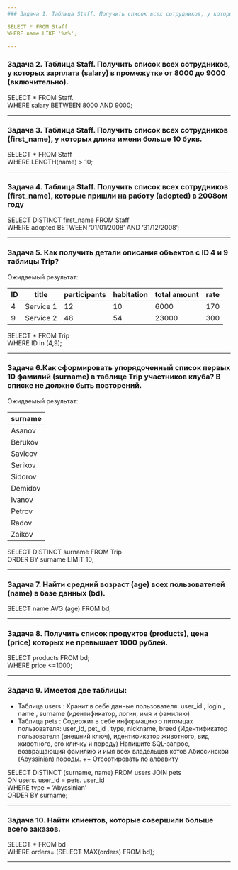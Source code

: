 ```yaml
---
### Задача 1. Таблица Staff. Получить список всех сотрудников, у которых в имени (name) есть буква 'a'.   

SELECT * FROM Staff  
WHERE name LIKE '%a%';  

---
```

### Задача 2. Таблица Staff. Получить список всех сотрудников, у которых зарплата  (salary) в промежутке от 8000 до 9000 (включительно).  

SELECT * FROM Staff.  
WHERE salary BETWEEN 8000 AND 9000;  

---
### Задача 3. Таблица Staff. Получить список всех сотрудников (first_name), у которых длина имени больше 10 букв.  

SELECT * FROM Staff  
WHERE LENGTH(name) > 10;  

---
### Задача 4. Таблица Staff.  Получить список всех сотрудников (first_name),  которые пришли на работу (adopted) в 2008ом году  

SELECT DISTINCT first_name FROM Staff  
WHERE adopted BETWEEN ‘01/01/2008’ AND ‘31/12/2008’;  

---
### Задача 5. Как получить детали описания объектов с ID 4 и 9 таблицы Trip?   

Ожидаемый результат:  

| ID  | title     | participants | habitation | total amount| rate |
| --- | --------- | ------------ | ---------- |------------ | ---  | 
| 4   | Service 1 | 12           | 10         | 6000        | 170  | 
| 9   | Service 2 | 48           | 54         | 23000       | 300  |

SELECT * FROM Trip  
WHERE ID in (4,9);   

---
### Задача 6.Как сформировать упорядоченный список первых 10 фамилий (surname) в таблице Trip участников клуба? В списке не должно быть повторений.  

Ожидаемый результат:  

| surname |        
| ------- | 
| Asanov  | 
| Berukov |
| Savicov |
| Serikov | 
| Sidorov | 
| Demidov | 
| Ivanov  | 
| Petrov  | 
| Radov   |
| Zaikov  |
  
SELECT DISTINCT surname FROM Trip  
ORDER BY surname LIMIT 10;            

---
### Задача 7. Найти средний возраст (age) всех пользователей (name) в базе данных (bd).  

SELECT name  AVG (age) FROM bd;  

---
### Задача 8. Получить список продуктов (products), цена (price) которых не превышает 1000 рублей.  

SELECT products FROM bd;  
WHERE price <=1000;  

---

### Задача 9. Имеется две таблицы:  
* Таблица users : Хранит в себе данные пользователя: user_id , login , name , surname (идентификатор, логин, имя и фамилию)   
* Таблица pets : Содержит в себе информацию о питомцах пользователя: user_id, pet_id , type, nickname, breed (Идентификатор пользователя (внешний ключ), идентификатор животного, вид животного, его кличку и породу)
  Напишите SQL-запрос, возвращающий фамилию и имя всех владельцев котов Абиссинской (Abyssinian) породы. ++ Отсортировать по алфавиту  

SELECT DISTINCT (surname, name) FROM users JOIN pets  
ON users. user_id = pets. user_id  
WHERE type = ‘Abyssinian’  
ORDER BY surname;  

---

### Задача 10. Найти клиентов, которые совершили больше всего заказов.  

SELECT * FROM bd  
WHERE orders= (SELECT MAX(orders) FROM bd);  

---
	

